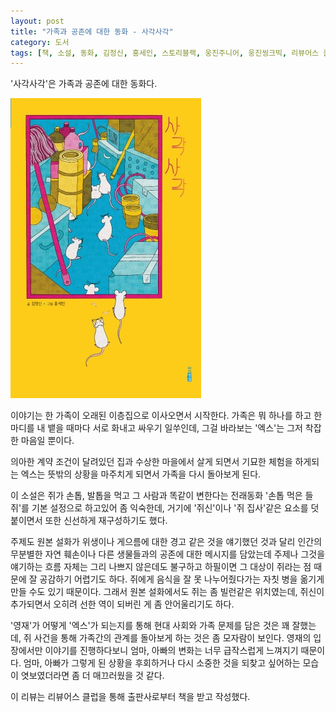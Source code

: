 ```yaml
---
layout: post
title: "가족과 공존에 대한 동화 - 사각사각"
category: 도서
tags: [책, 소설, 동화, 김정신, 홍세인, 스토리블랙, 웅진주니어, 웅진씽크빅, 리뷰어스 클럽, 서평]
---
```


'사각사각'은
가족과 공존에 대한 동화다.

![표지](/images/book/crunch-crunch-book-h480.jpg)

이야기는 한 가족이 오래된 이층집으로 이사오면서 시작한다.
가족은 뭐 하나를 하고 한마디를 내 뱉을 때마다 서로 화내고 싸우기 일쑤인데,
그걸 바라보는 '엑스'는 그저 착잡한 마음일 뿐이다.

의아한 계약 조건이 달려있던 집과 수상한 마을에서 살게 되면서
기묘한 체험을 하게되는 엑스는
뜻밖의 상황을 마주치게 되면서 가족을 다시 돌아보게 된다.

이 소설은 쥐가 손톱, 발톱을 먹고 그 사람과 똑같이 변한다는 전래동화 '손톱 먹은 들쥐'를 기본 설정으로 하고있어 좀 익숙한데,
거기에 '쥐신'이나 '쥐 집사'같은 요소를 덧붙이면서 또한 신선하게 재구성하기도 했다.

주제도 원본 설화가 위생이나 게으름에 대한 경고 같은 것을 얘기했던 것과 달리
인간의 무분별한 자연 훼손이나
다른 생물들과의 공존에 대한 메시지를 담았는데
주제나 그것을 얘기하는 흐름 자체는 그리 나쁘지 않은데도 불구하고
하필이면 그 대상이 쥐라는 점 때문에 잘 공감하기 어렵기도 하다.
쥐에게 음식을 잘 못 나누어줬다가는 자칫 병을 옮기게 만들 수도 있기 때문이다.
그래서 원본 설화에서도 쥐는 좀 빌런같은 위치였는데,
쥐신이 추가되면서 오히려 선한 역이 되버린 게 좀 안어울리기도 하다.

'영재'가 어떻게 '엑스'가 되는지를 통해
현대 사회와 가족 문제를 담은 것은 꽤 잘했는데,
쥐 사건을 통해 가족간의 관계를 돌아보게 하는 것은 좀 모자람이 보인다.
영재의 입장에서만 이야기를 진행하다보니
엄마, 아빠의 변화는 너무 급작스럽게 느껴지기 때문이다.
엄마, 아빠가 그렇게 된 상황을 후회하거나 다시 소중한 것을 되찾고 싶어하는 모습이 엿보였더라면
좀 더 매끄러웠을 것 같다.



<div class="im im-info">
이 리뷰는 리뷰어스 클럽을 통해 출판사로부터 책을 받고 작성했다.
</div>
